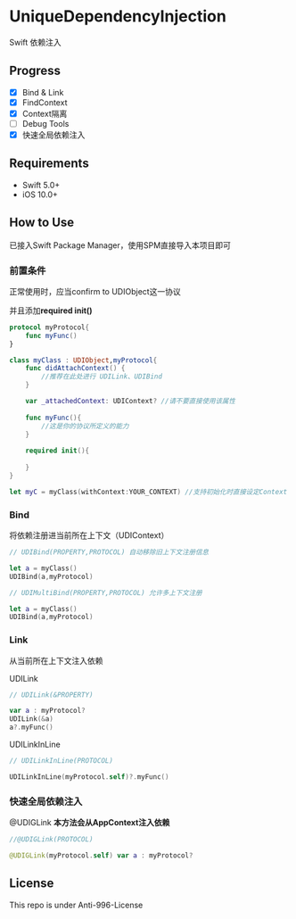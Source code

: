 # UniqueDependencyInjection
 
Swift 依赖注入

## Progress

- [x] Bind & Link
- [x] FindContext
- [x] Context隔离
- [ ] Debug Tools
- [x] 快速全局依赖注入

## Requirements
- Swift 5.0+
- iOS 10.0+

## How to Use
已接入Swift Package Manager，使用SPM直接导入本项目即可

### 前置条件
正常使用时，应当confirm to UDIObject这一协议

并且添加**required init()**

```Swift
protocol myProtocol{
    func myFunc()
}

class myClass : UDIObject,myProtocol{
    func didAttachContext() {
        //推荐在此处进行 UDILink、UDIBind
    }

    var _attachedContext: UDIContext? //请不要直接使用该属性
    
    func myFunc(){
        //这是你的协议所定义的能力
    }
    
    required init(){
    
    }
}

let myC = myClass(withContext:YOUR_CONTEXT) //支持初始化时直接设定Context
```

### Bind
将依赖注册进当前所在上下文（UDIContext）
```Swift
// UDIBind(PROPERTY,PROTOCOL) 自动移除旧上下文注册信息

let a = myClass()
UDIBind(a,myProtocol)


```

```Swift
// UDIMultiBind(PROPERTY,PROTOCOL) 允许多上下文注册

let a = myClass()
UDIBind(a,myProtocol)


```

### Link
从当前所在上下文注入依赖

UDILink
```Swift
// UDILink(&PROPERTY) 

var a : myProtocol?
UDILink(&a)
a?.myFunc()

```


UDILinkInLine
```Swift
// UDILinkInLine(PROTOCOL) 

UDILinkInLine(myProtocol.self)?.myFunc()

```

### 快速全局依赖注入
@UDIGLink **本方法会从AppContext注入依赖**
```Swift
//@UDIGLink(PROTOCOL)

@UDIGLink(myProtocol.self) var a : myProtocol?

```


## License

This repo is under Anti-996-License


